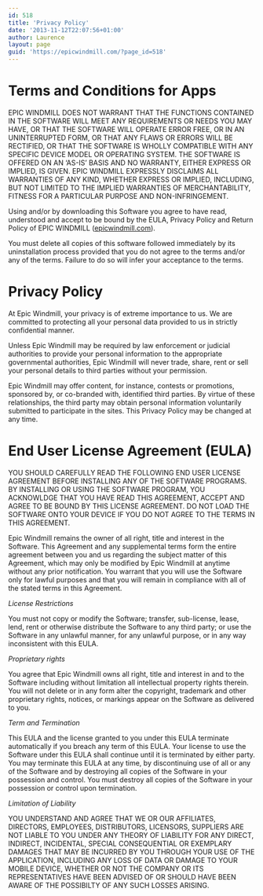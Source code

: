 ```yaml
---
id: 518
title: 'Privacy Policy'
date: '2013-11-12T22:07:56+01:00'
author: Laurence
layout: page
guid: 'https://epicwindmill.com/?page_id=518'
---
```


# Terms and Conditions for Apps

EPIC WINDMILL DOES NOT WARRANT THAT THE FUNCTIONS CONTAINED IN THE SOFTWARE WILL MEET ANY REQUIREMENTS OR NEEDS YOU MAY HAVE, OR THAT THE SOFTWARE WILL OPERATE ERROR FREE, OR IN AN UNINTERRUPTED FORM, OR THAT ANY FLAWS OR ERRORS WILL BE RECTIFIED, OR THAT THE SOFTWARE IS WHOLLY COMPATIBLE WITH ANY SPECIFIC DEVICE MODEL OR OPERATING SYSTEM. THE SOFTWARE IS OFFERED ON AN ‘AS-IS’ BASIS AND NO WARRANTY, EITHER EXPRESS OR IMPLIED, IS GIVEN. EPIC WINDMILL EXPRESSLY DISCLAIMS ALL WARRANTIES OF ANY KIND, WHETHER EXPRESS OR IMPLIED, INCLUDING, BUT NOT LIMITED TO THE IMPLIED WARRANTIES OF MERCHANTABILITY, FITNESS FOR A PARTICULAR PURPOSE AND NON-INFRINGEMENT.

Using and/or by downloading this Software you agree to have read, understood and accept to be bound by the EULA, Privacy Policy and Return Policy of EPIC WINDMILL ([epicwindmill.com](https://epicwindmill.com)).

You must delete all copies of this software followed immediately by its uninstallation process provided that you do not agree to the terms and/or any of the terms. Failure to do so will infer your acceptance to the terms.

# Privacy Policy

At Epic Windmill, your privacy is of extreme importance to us. We are committed to protecting all your personal data provided to us in strictly confidential manner.

Unless Epic Windmill may be required by law enforcement or judicial authorities to provide your personal information to the appropriate governmental authorities, Epic Windmill will never trade, share, rent or sell your personal details to third parties without your permission.

Epic Windmill may offer content, for instance, contests or promotions, sponsored by, or co-branded with, identified third parties. By virtue of these relationships, the third party may obtain personal information voluntarily submitted to participate in the sites. This Privacy Policy may be changed at any time.

# End User License Agreement (EULA)

YOU SHOULD CAREFULLY READ THE FOLLOWING END USER LICENSE AGREEMENT BEFORE INSTALLING ANY OF THE SOFTWARE PROGRAMS. BY INSTALLING OR USING THE SOFTWARE PROGRAM, YOU ACKNOWLDGE THAT YOU HAVE READ THIS AGREEMENT, ACCEPT AND AGREE TO BE BOUND BY THIS LICENSE AGREEMENT. DO NOT LOAD THE SOFTWARE ONTO YOUR DEVICE IF YOU DO NOT AGREE TO THE TERMS IN THIS AGREEMENT.

Epic Windmill remains the owner of all right, title and interest in the Software. This Agreement and any supplemental terms form the entire agreement between you and us regarding the subject matter of this Agreement, which may only be modified by Epic Windmill at anytime without any prior notification. You warrant that you will use the Software only for lawful purposes and that you will remain in compliance with all of the stated terms in this Agreement.

*License Restrictions*

You must not copy or modify the Software; transfer, sub-license, lease, lend, rent or otherwise distribute the Software to any third party; or use the Software in any unlawful manner, for any unlawful purpose, or in any way inconsistent with this EULA.

*Proprietary rights*

You agree that Epic Windmill owns all right, title and interest in and to the Software including without limitation all intellectual property rights therein. You will not delete or in any form alter the copyright, trademark and other proprietary rights, notices, or markings appear on the Software as delivered to you.

*Term and Termination*

This EULA and the license granted to you under this EULA terminate automatically if you breach any term of this EULA. Your license to use the Software under this EULA shall continue until it is terminated by either party. You may terminate this EULA at any time, by discontinuing use of all or any of the Software and by destroying all copies of the Software in your possession and control. You must destroy all copies of the Software in your possession or control upon termination.

*Limitation of Liability*

YOU UNDERSTAND AND AGREE THAT WE OR OUR AFFILIATES, DIRECTORS, EMPLOYEES, DISTRIBUTORS, LICENSORS, SUPPLIERS ARE NOT LIABLE TO YOU UNDER ANY THEORY OF LIABILITY FOR ANY DIRECT, INDIRECT, INCIDENTAL, SPECIAL CONSEQUENTIAL OR EXEMPLARY DAMAGES THAT MAY BE INCURRED BY YOU THROUGH YOUR USE OF THE APPLICATION, INCLUDING ANY LOSS OF DATA OR DAMAGE TO YOUR MOBILE DEVICE, WHETHER OR NOT THE COMPANY OR ITS REPRESENTATIVES HAVE BEEN ADVISED OF OR SHOULD HAVE BEEN AWARE OF THE POSSIBILTY OF ANY SUCH LOSSES ARISING.